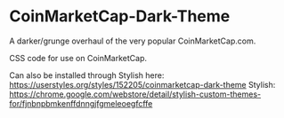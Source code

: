 # CoinMarketCap-Dark-Theme
A darker/grunge overhaul of the very popular CoinMarketCap.com.

CSS code for use on CoinMarketCap.

Can also be installed through Stylish here: https://userstyles.org/styles/152205/coinmarketcap-dark-theme
Stylish: https://chrome.google.com/webstore/detail/stylish-custom-themes-for/fjnbnpbmkenffdnngjfgmeleoegfcffe
